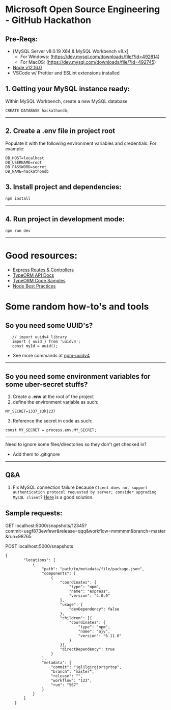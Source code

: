 # Microsoft Open Source Engineering - GitHub Hackathon

## Pre-Reqs:

-   [MySQL Server v8.0.19 X64 & MySQL Workbench v8.x]
    -   For Windows: (https://dev.mysql.com/downloads/file/?id=492814)
    -   For MacOS: (https://dev.mysql.com/downloads/file/?id=492745)
-   [Node v12.16.0](https://nodejs.org/dist/v12.16.0/node-v12.16.0-x64.msi)
-   VSCode w/ Prettier and ESLint extensions installed

## 1. Getting your MySQL instance ready:

Within MySQL Workbench, create a new MySQL database

```
CREATE DATABASE hackathondb;
```

---

## 2. Create a .env file in project root

Populate it with the following environment variables and credentials. For example:

```
DB_HOST=localhost
DB_USERNAME=root
DB_PASSWORD=secret
DB_NAME=hackathondb
```

## 3. Install project and dependencies:

```
npm install
```

---

## 4. Run project in development mode:

```
npm run dev
```

---

# Good resources:

-   [Express Routes & Controllers](https://developer.mozilla.org/en-US/docs/Learn/Server-side/Express_Nodejs/routes)
-   [TypeORM API Docs](https://typeorm.io/#/)
-   [TypeORM Code Samples](https://github.com/typeorm/typeorm/tree/master/sample)
-   [Node Best Practices](https://github.com/goldbergyoni/nodebestpractices#1-project-structure-practices)

# Some random how-to's and tools

## So you need some UUID's?

```
   // import uuidv4 library
   import { uuid } from 'uuidv4';
   const myId = uuid();
```

-   See more commands at [npm-uuidv4](https://www.npmjs.com/package/uuidv4)

---

## So you need some environment variables for some uber-secret stuffs?

1. Create a **.env** at the root of the project
2. define the environment variable as such:

```
MY_SECRET=1337_s3k|237
```

3. Reference the secret in code as such:

```
const MY_SECRET = process.env.MY_SECRET;
```

---

Need to ignore some files/directories so they don't get checked in?

-   Add them to .gitignore

---

## Q&A

1. Fix MySQL connection failure because `Client does not support authentication protocol requested by server; consider upgrading MySQL client`?
   [Here](https://stackoverflow.com/questions/50093144/mysql-8-0-client-does-not-support-authentication-protocol-requested-by-server) is a good solution.

## Sample requests:

GET localhost:5000/snapshots/12345?commit=usgf873ewfewr&release=qqq&workflow=mmmmm&branch=master&run=98765

POST localhost:5000/snapshots

```
{
        "locations": [
            {
                "path": "path/to/metadata/file/package.json",
                "components": [
                    {
                        "coordinates": {
                            "type": "npm",
                            "name": "express",
                            "version": "4.0.0"
                        },
                        "usage": {
                            "devDependency": false
                        },
                        "children": [{
                        	"coordinates": {
                        		"type": "npm",
                                "name": "ajv",
                                "version": "6.11.0"
                        	}
                        }],
                        "directDependency": true
                    }
                ],
                "metadata": {
                    "commit": "jgljlgjrgjortgrtop",
                    "branch": "master",
                    "release": "",
                    "workflow": "123",
                    "run": "567"
                }
            }
        ]
    }
```
